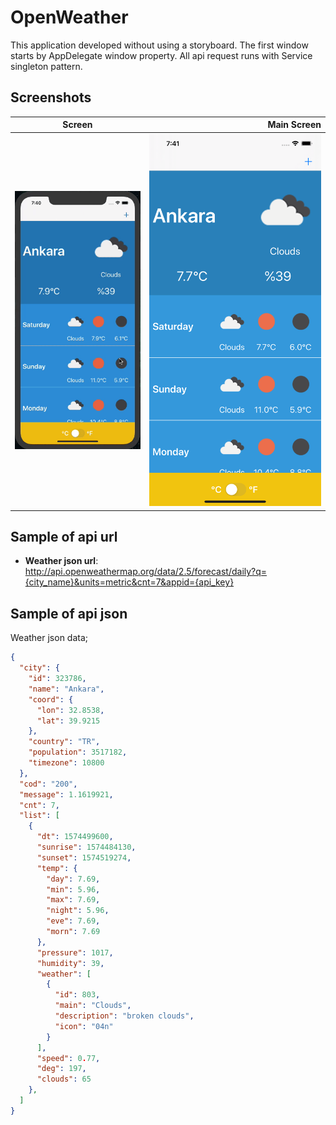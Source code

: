 # OpenWeather
This application developed without using a storyboard. The first window starts by AppDelegate window property. All api request runs with Service singleton pattern.

## Screenshots
|      Screen       | Main Screen       | 
|-------------------|------------------:|
|    ![screen][]    | ![main-screen][]  |

## Sample of api url
- **Weather json url**: 
 http://api.openweathermap.org/data/2.5/forecast/daily?q={city_name}&units=metric&cnt=7&appid={api_key}

## Sample of api json
Weather json data;
```json
{
  "city": {
    "id": 323786,
    "name": "Ankara",
    "coord": {
      "lon": 32.8538,
      "lat": 39.9215
    },
    "country": "TR",
    "population": 3517182,
    "timezone": 10800
  },
  "cod": "200",
  "message": 1.1619921,
  "cnt": 7,
  "list": [
    {
      "dt": 1574499600,
      "sunrise": 1574484130,
      "sunset": 1574519274,
      "temp": {
        "day": 7.69,
        "min": 5.96,
        "max": 7.69,
        "night": 5.96,
        "eve": 7.69,
        "morn": 7.69
      },
      "pressure": 1017,
      "humidity": 39,
      "weather": [
        {
          "id": 803,
          "main": "Clouds",
          "description": "broken clouds",
          "icon": "04n"
        }
      ],
      "speed": 0.77,
      "deg": 197,
      "clouds": 65
    },
  ]
}
```

[screen]: https://github.com/perpeer/OpenWeather/blob/master/images/screen.gif?raw=true
[main-screen]: https://github.com/perpeer/OpenWeather/blob/master/images/MainScreen.png?raw=true